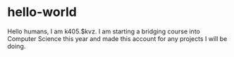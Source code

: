 # hello-world
Hello humans, I am k405.$kvz. 
I am starting a bridging course into Computer Science this year and made this account for any projects I will be doing.

